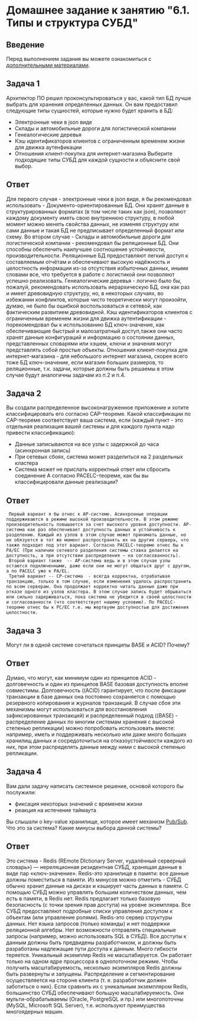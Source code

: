 # Домашнее задание к занятию "6.1. Типы и структура СУБД"
## Введение
Перед выполнением задания вы можете ознакомиться с 
[дополнительными материалами](https://github.com/netology-code/virt-homeworks/tree/master/additional/README.md).
## Задача 1
Архитектор ПО решил проконсультироваться у вас, какой тип БД 
лучше выбрать для хранения определенных данных.
Он вам предоставил следующие типы сущностей, которые нужно будет хранить в БД:
- Электронные чеки в json виде
- Склады и автомобильные дороги для логистической компании
- Генеалогические деревья
- Кэш идентификаторов клиентов с ограниченным временем жизни для движка аутенфикации
- Отношения клиент-покупка для интернет-магазина
Выберите подходящие типы СУБД для каждой сущности и объясните свой выбор.

## Ответ
Для первого случая - электронные чеки в json виде, я бы рекомендовал использовать - Документо-ориентированные БД. Они хранят данные в структурированных форматах (в том числе таких как json), позволяют каждому документу  иметь свою внутреннюю структуру, в любой момент можно менять свойства данных, не изменяя структуру или сами данные и такая БД не предписывает определенный формат или схему. 
     Во втором случае - Склады и автомобильные дороги для логистической компании - рекомендовал бы реляционные БД. Они способны обеспечить наилучшее соотношение устойчивости, производительности. Реляционные БД предоставляют легкий доступ к составляемым отчётам и обеспечивают высокую надёжность и целостность информации из-за отсутствия избыточных данных, иными словами все, что требуется в работе с логистикой они позволяют успешно реализовать.
    Генеалогические деревья - логично было бы, пожалуй, рекомендовать использовать иерархическую БД, она как раз и имеет древовидную структуру, но, в некоторых случаях, во избежании конфликтов, которые чисто теоретически могут произойти, думаю, не было бы ошибкой воспользоваться и сетевой, как фактическим развитием древовидной.
   Кэш идентификаторов клиентов с ограниченным временем жизни для движка аутентификации - порекомендовал бы к использованию БД ключ-значение, как обеспечивающие быстрый и малозатратный доступ,также они часто хранят данные конфигураций и информацию о состоянии данных, представленных словарями или хэшем, ключи и значения могут представлять собой простые объекты.
     Отношения клиент-покупка для интернет-магазина - для небольшого интернет магазина, скорее всего тоже БД ключ-значение, если магазин больших размеров, то реляционные, т.к. задачи, которые должны быть решаемы в этом случае будут аналогичны задачам из п.2 и п.4.

## Задача 2
Вы создали распределенное высоконагруженное приложение и хотите классифицировать его согласно 
CAP-теореме. Какой классификации по CAP-теореме соответствует ваша система, если 
(каждый пункт - это отдельная реализация вашей системы и для каждого пункта надо привести классификацию):
- Данные записываются на все узлы с задержкой до часа (асинхронная запись)
- При сетевых сбоях, система может разделиться на 2 раздельных кластера
- Система может не прислать корректный ответ или сбросить соединение
А согласно PACELC-теореме, как бы вы классифицировали данные реализации?

## Ответ
     Первый вариант я бы отнес к AP-системе. Асинхронные операции поддерживаются в режиме высокой производительности. В этом режиме производительность повышается за счет высокого уровня доступности. AP-система как раз обеспечивает доступность данных и устойчивость к разделению. Каждый из узлов в этом случае может принимать данные, но не обязуется в тот же момент распространять их на другие сервера, что также подходит под этот вариант. Согласно PACELC-теореме отнес бы к PA/EC (При наличии сетевого разделения системы ставка делается на доступность, а при отсутствии распределения – на согласованность).
     Второй вариант также  -- AP-система ведь и в этом случае узлы остаются подключенными, даже если они не могут общаться друг с другом, а по PACELC уже к PA/EL. 
     Третий вариант -- CP-система  - всегда корректна, отрабатывая транзакцию, только в том случае, если изменения удалось распространить по всем серверам. Она продолжает корректно читать данные даже при отказе одного из узлов кластера. В этом случае запись будет обрываться или сильно задерживаться, пока система не убедится в своей целостности и согласованности (что соответствует нашему условию). По PACELC-теореме отнес бы к PC/EC т.е. мы жертвуем доступностью для достижения целостности.

## Задача 3
Могут ли в одной системе сочетаться принципы BASE и ACID? Почему?

## Ответ
Думаю, что могут, как минимум один из принципов ACID - долговечность и один из принципов BASE базовая доступность вполне совместимы. Долговечность ((ACID) гарантирует, что после фиксации транзакции в базе данных она постоянно сохраняется с помощью резервного копирования и журналов транзакций. В случае сбоя эти механизмы могут использоваться для восстановления зафиксированных транзакций) и  распределенный подход ((BASE) - распределение данных по многим системам хранения с высокой степенью репликации) можно попробовать использовать вместе: например, иметь и поддерживать несколько или даже много больших хранилищ данных и сосредоточиться на отказоустойчивости каждого из них, при этом распределять данные между ними с высокой степенью репликации.

## Задача 4
Вам дали задачу написать системное решение, основой которого бы послужили:
- фиксация некоторых значений с временем жизни
- реакция на истечение таймаута

Вы слышали о key-value хранилище, которое имеет механизм [Pub/Sub](https://habr.com/ru/post/278237/). 
Что это за система? Какие минусы выбора данной системы?

## Ответ
Это система - Redis (REmote DIctionary Server, «удалённый серверный словарь») — нереляционная резидентная СУБД, хранящая данные в виде пар «ключ-значение». Redis-это хранилище в памяти: все данные должны поместиться в памяти. Из минусов можно отметить - СУБД обычно хранит данные на дисках и кэширует часть данных в памяти. С помощью СУБД можно управлять большим количеством данных, чем  есть в памяти, в Redis нет.
      Redis предлагает только базовую безопасность (с точки зрения прав доступа) на уровне экземпляра. Все СУБД предоставляют подробные списки управления доступом к объектам (или управление ролями). 
     Redis-это сервер структуры данных. Нет языка запросов (только команды) и нет поддержки реляционной алгебры. Нет возможности отправлять специальные запросы (например, можно использовать SQL в СУБД). Все доступы к данным должны быть предвидены разработчиком, и должны быть разработаны надлежащие пути доступа к данным. Много гибкости теряется.
     Уникальный экземпляр Redis не масштабируется. Он работает только на одном ядре процессора в однопоточном режиме. Чтобы получить масштабируемость, несколько экземпляров Redis должны быть развернуты и запущены. Распределение и сегментирование осуществляется на стороне клиента (т. е. разработчик должен заботиться о них). Если сравнить их с уникальным экземпляром Redis, большинство СУБД обеспечивают большую масштабируемость. Они мульти-обрабатываемы (Oracle, PostgreSQL и пр.) или многопоточны  (MySQL, Microsoft SQL Server), т.е. используют преимущества многоядерных машин.


